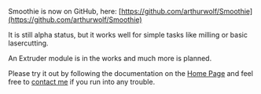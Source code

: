 
Smoothie is now on GitHub, here: [https://github.com/arthurwolf/Smoothie](https://github.com/arthurwolf/Smoothie)

It is still alpha status, but it works well for simple tasks like milling or basic lasercutting.

An Extruder module is in the works and much more is planned.

Please try it out by following the documentation on the [Home Page](/index.md) and feel free to [contact me](mailto:wolf.arthur@gmail.com) if you run into any trouble.
